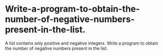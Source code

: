 # Write-a-program-to-obtain-the-number-of-negative-numbers-present-in-the-list.
A list contains only positive and negative integers. Write a program to obtain the number of negative numbers present in the list.
